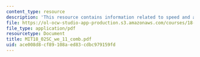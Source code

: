 ```yaml
---
content_type: resource
description: 'This resource contains information related to speed and arc length. '
file: https://ol-ocw-studio-app-production.s3.amazonaws.com/courses/18-02sc-multivariable-calculus-fall-2010/ace008d8cf89108aed83cdbc979159fd_MIT18_02SC_we_11_comb.pdf
file_type: application/pdf
resourcetype: Document
title: MIT18_02SC_we_11_comb.pdf
uid: ace008d8-cf89-108a-ed83-cdbc979159fd
---
```

